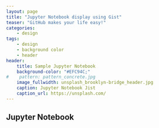 ```yaml
---
layout: page
title: "Jupyter Notebook display using Gist"
teaser: "GitHub makes your life easy!"
categories:
    - design
tags:
    - design
    - background color
    - header
header:
    title: Sample Jupyter Notebook
    background-color: "#EFC94C;"
#    pattern: pattern_concrete.jpg
    image_fullwidth: unsplash_brooklyn-bridge_header.jpg
    caption: Jupyter Notebook Jist
    caption_url: https://unsplash.com/
---
```

<!--more-->
## Jupyter Notebook

<script src="https://gist.github.com/ShweataNHegde/69a94eb025c712c2acd69deca95eca65.js"></script>